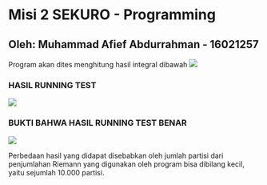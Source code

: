 # **Misi 2 SEKURO - Programming**
## Oleh: **Muhammad Afief Abdurrahman - 16021257**

Program akan dites menghitung hasil integral dibawah
![](https://i.imgur.com/YrFlmaw.png)

### **HASIL RUNNING TEST**
![](https://i.imgur.com/ybUtSqs.png)

### **BUKTI BAHWA HASIL RUNNING TEST BENAR**
![](https://i.imgur.com/fbIht9v.png)

Perbedaan hasil yang didapat disebabkan oleh jumlah partisi dari penjumlahan Riemann yang digunakan oleh program bisa dibilang kecil, yaitu sejumlah 10.000 partisi.